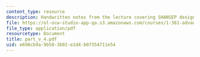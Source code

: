 ```yaml
---
content_type: resource
description: Handwritten notes from the lecture covering SHANSEP design method.
file: https://ol-ocw-studio-app-qa.s3.amazonaws.com/courses/1-361-advanced-soil-mechanics-fall-2004/e698cb9a9b583b92e1d4b07354711e54_part_v_4.pdf
file_type: application/pdf
resourcetype: Document
title: part_v_4.pdf
uid: e698cb9a-9b58-3b92-e1d4-b07354711e54
---
```

